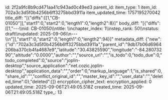 id: 2f2a9fc8b9cd471aa41c943ad0c49ed3
parent_id: 
item_type: 1
item_id: 702a3c3d5f0b4256b6ff3275bbd3911a
item_updated_time: 1757195270042
title_diff: "[{\"diffs\":[[1,\"CB-01050\"]],\"start1\":0,\"start2\":0,\"length1\":0,\"length2\":8}]"
body_diff: "[{\"diffs\":[[1,\"---\\\nid: CB-01050\\\ntitle: \\\nchapter_index: 1\\\nstep_rank: 50\\\nstatus: draft\\\nupdated: 2025-09-06\\\n---\\\n\"]],\"start1\":0,\"start2\":0,\"length1\":0,\"length2\":94}]"
metadata_diff: {"new":{"id":"702a3c3d5f0b4256b6ff3275bbd3911a","parent_id":"9db17b06d6964206ba370cb4fa4687e9","latitude":"30.43825590","longitude":"-84.28073290","altitude":"0.0000","author":"","source_url":"","is_todo":0,"todo_due":0,"todo_completed":0,"source":"joplin-desktop","source_application":"net.cozic.joplin-desktop","application_data":"","order":0,"markup_language":1,"is_shared":0,"share_id":"","conflict_original_id":"","master_key_id":"","user_data":"","deleted_time":0},"deleted":[]}
encryption_cipher_text: 
encryption_applied: 0
updated_time: 2025-09-06T21:49:05.518Z
created_time: 2025-09-06T21:49:05.518Z
type_: 13